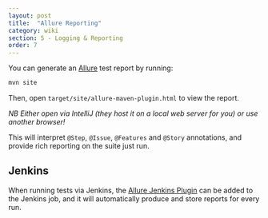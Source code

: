 ```yaml
---
layout: post
title:  "Allure Reporting"
category: wiki
section: 5 - Logging & Reporting
order: 7
---
```


You can generate an [Allure][allure] test report by running:

```bash
mvn site
```

Then, open `target/site/allure-maven-plugin.html` to view the report.

_NB Either open via IntelliJ (they host it on a local web server for you) or use another browser!_

This will interpret `@Step`, `@Issue`, `@Features` and `@Story` annotations,
and provide rich reporting on the suite just run.

## Jenkins

When running tests via Jenkins, the [Allure Jenkins Plugin][allure-jenkins-plugin] can be added to
the Jenkins job, and it will automatically produce and store reports for every run.

[allure]: http://allure.qatools.ru/
[allure-jenkins-plugin]: https://wiki.jenkins.io/display/JENKINS/Allure+Plugin
